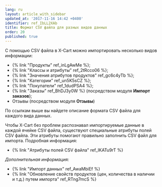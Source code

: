 ```yaml
---
lang: ru
layout: article_with_sidebar
updated_at: '2017-11-16 14:42 +0400'
identifier: ref_IbLL2XAb
title: Формат CSV файла для разных видов данных
order: 20
published: true
---
```

С помощью CSV файла в X-Cart можно импортировать несколько видов информации:

*   {% link "Продукты" ref_inLgAwMe %};
*   {% link "Классы и атрибуты" ref_2tRcco06 %};
*   {% link "Значения атрибутов продуктов" ref_gc6c4yTb %};
*   {% link "Категории" ref_un5K5sCZ %};
*   {% link "Покупатели" ref_1dudPSA4 %};
*   {% link "Заказы" ref_BhDJ3y0W %} (посредством модуля **Импорт заказов**);
*   Отзывы (посредством модуля **Отзывы**)

По ссылкам выше вы найдете описание формата CSV файла для каждого вида данных.  

Чтобы X-Cart без проблем распознавал импортируемые данные в каждой ячейке CSV файла, существуют специальные атрибуты полей CSV файла. Эти атрибуты помогают правильно заполнить CSV файл для импорта. Подробная информация:

*   {% link "Атрибуты полей CSV файла" ref_lKATu9rT %}

_Дополнительная информация:_

*   {% link "Импорт данных" ref_AwaMbiEf %}
*   {% link "Обновление свойств продуктов (цен, количества в наличии и т.д.) путем импорта" ref_RTng7mcS %}

